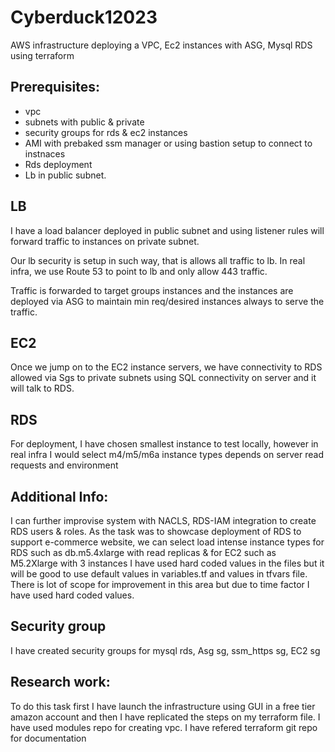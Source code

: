 # Cyberduck12023
AWS infrastructure deploying a VPC, Ec2 instances with ASG, Mysql RDS using terraform

## Prerequisites:
- vpc
- subnets with public & private
- security groups for rds & ec2 instances
- AMI with prebaked ssm manager or using bastion setup to connect to instnaces
- Rds deployment
- Lb in public subnet.

## LB
I have a load balancer deployed in public subnet and using listener rules will forward traffic to instances on private subnet.

Our lb security is setup in such way, that is allows all traffic to lb. In real infra, we use Route 53 to point to lb and only allow 443 traffic. 

Traffic is forwarded to target groups instances and the instances are deployed via ASG to maintain min req/desired instances always to serve the traffic.

## EC2
Once we jump on to the EC2 instance servers, we have connectivity to RDS allowed via Sgs to private subnets using SQL connectivity on server and it will talk to RDS.

## RDS

For deployment, I have chosen smallest instance to test locally, however in real infra I would select m4/m5/m6a instance types depends on server read requests and environment

## Additional Info:

I can further improvise system with NACLS, RDS-IAM integration to create RDS users & roles. As the task was to showcase deployment of RDS to support e-commerce website, we can select load intense instance types for RDS such as db.m5.4xlarge with read replicas & for EC2 such as M5.2Xlarge with 3 instances
I have used hard coded values in the files but it will be good to use default values in variables.tf and values in tfvars file. There is lot of scope for improvement in this area but due to time factor I have used hard coded values.

## Security group

I have created security groups for mysql rds, Asg sg, ssm_https sg, EC2 sg

## Research work:
To do this task first I have launch the infrastructure using GUI in a free tier amazon account and then I have replicated the steps on my terraform file.
I have used modules repo for creating vpc. I have refered terraform git repo for documentation
